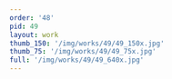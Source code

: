 ```yaml
---
order: '48'
pid: 49
layout: work
thumb_150: '/img/works/49/49_150x.jpg'
thumb_75: '/img/works/49/49_75x.jpg'
full: '/img/works/49/49_640x.jpg'
---
```

